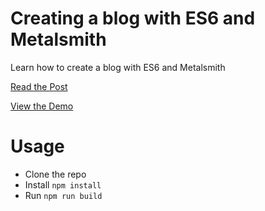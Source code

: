 
# Creating a blog with ES6 and Metalsmith

Learn how to create a blog with ES6 and Metalsmith

[Read the Post](http://velocitycoding.com/2015/11/06/creating-a-blog-with-es6-and-metalsmith)

[View the Demo](http://velocity-coding.github.io/metalsmith-blog)

# Usage

- Clone the repo
- Install `npm install`
- Run `npm run build`